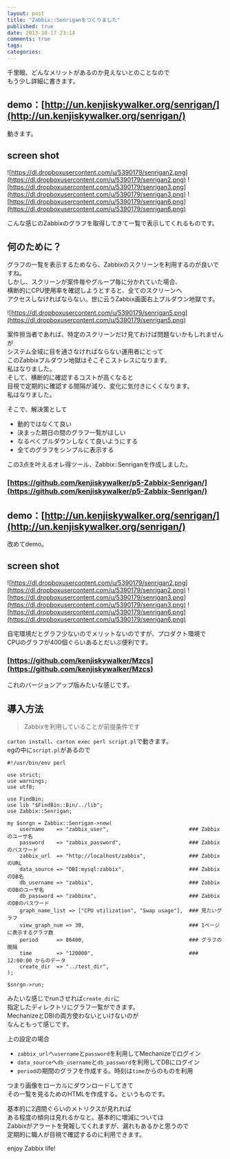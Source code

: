 ```yaml
---
layout: post
title: "Zabbix::Senriganをつくりました"
published: true
date: 2013-10-17 23:14
comments: true
tags: 
categories: 
---
```


千里眼、どんなメリットがあるのか見えないとのことなので  
もう少し詳細に書きます。

## demo：[http://un.kenjiskywalker.org/senrigan/](http://un.kenjiskywalker.org/senrigan/)  

動きます。

## screen shot

![https://dl.dropboxusercontent.com/u/5390179/senrigan2.png](https://dl.dropboxusercontent.com/u/5390179/senrigan2.png)
![https://dl.dropboxusercontent.com/u/5390179/senrigan3.png](https://dl.dropboxusercontent.com/u/5390179/senrigan3.png)
![https://dl.dropboxusercontent.com/u/5390179/senrigan6.png](https://dl.dropboxusercontent.com/u/5390179/senrigan6.png)

こんな感じのZabbixのグラフを取得してきて一覧で表示してくれるものです。

## 何のために？

グラフの一覧を表示するためなら、Zabbixのスクリーンを利用するのが良いですね。  
しかし、スクリーンが案件毎やグループ毎に分かれていた場合、  
横断的にCPU使用率を確認しようとすると、全てのスクリーンへ  
アクセスしなければならない。世に云うZabbix画面右上プルダウン地獄です。  

![https://dl.dropboxusercontent.com/u/5390179/senrigan5.png](https://dl.dropboxusercontent.com/u/5390179/senrigan5.png)
  
案件担当者であれば、特定のスクリーンだけ見ておけば問題ないかもしれませんが  
システム全域に目を通さなければならない運用者にとって  
このZabbixプルダウン地獄はそこそこストレスになります。  
私はなりました。  
そして、横断的に確認するコストが高くなると  
目視で定期的に確認する間隔が減り、変化に気付きにくくなります。  
私はなりました。
  
そこで、解決策として

- 動的ではなくて良い
- 決まった期日の間のグラフ一覧がほしい
- なるべくプルダウンしなくて良いようにする  
- 全てのグラフをシンプルに表示する
  
この3点を叶えるオレ得ツール、Zabbix::Senriganを作成しました。

### [https://github.com/kenjiskywalker/p5-Zabbix-Senrigan/](https://github.com/kenjiskywalker/p5-Zabbix-Senrigan/)

## demo：[http://un.kenjiskywalker.org/senrigan/](http://un.kenjiskywalker.org/senrigan/)  

改めてdemo。

## screen shot

![https://dl.dropboxusercontent.com/u/5390179/senrigan2.png](https://dl.dropboxusercontent.com/u/5390179/senrigan2.png)
![https://dl.dropboxusercontent.com/u/5390179/senrigan3.png](https://dl.dropboxusercontent.com/u/5390179/senrigan3.png)
![https://dl.dropboxusercontent.com/u/5390179/senrigan6.png](https://dl.dropboxusercontent.com/u/5390179/senrigan6.png)
  
自宅環境だとグラフ少ないのでメリットないのですが、プロダクト環境で  
CPUのグラフが400個ぐらいあるとだいぶ便利です。


### [https://github.com/kenjiskywalker/Mzcs](https://github.com/kenjiskywalker/Mzcs)
  
これのバージョンアップ版みたいな感じです。  

## 導入方法

> Zabbixを利用していることが前提条件です
  
`carton install`、`carton exec perl script.pl`で動きます。  
egの中に`script.pl`があるので  
  

```
#!/usr/bin/env perl

use strict;
use warnings;
use utf8;

use FindBin;
use lib "$FindBin::Bin/../lib";
use Zabbix::Senrigan;

my $snrgn = Zabbix::Senrigan->new(
    username    => "zabbix_user",                          ### Zabbixのユーザ名
    password    => "zabbix_password",                      ### Zabbixのパスワード
    zabbix_url  => "http://localhost/zabbix",              ### ZabbixのURL
    data_source => "DBI:mysql:zabbix",                     ### ZabbixのDB名
    db_username => "zabbix",                               ### ZabbixのDBのユーザ名
    db_password => "zabbinx",                              ### ZabbixのDBのパスワード
    graph_name_list => ["CPU utilization", "Swap usage"],  ### 見たいグラフ
    view_graph_num => 30,                                  ### 1ページに表示するグラフ数
    period      => 86400,                                  ### グラフの間隔
    time        => "120000",                               ### 12:00:00 からのデータ
    create_dir  => "../test_dir",
);

$snrgn->run;
```

みたいな感じでrunさせれば`create_dir`に  
指定したディレクトリにグラフ一覧ができます。  
MechanizeとDBIの両方使わないといけないのが  
なんともって感じです。  
  
上の設定の場合

- `zabbix_url`へ`username`と`password`を利用してMechanizeでログイン
- `data_source`へ`db_username`と`db_password`を利用してDBにログイン
- `period`の期間のグラフを作成する。時刻は`time`からのものを利用

つまり画像をローカルにダウンロードしてきて  
その一覧を見るためのHTMLを作成する。というものです。  
  
基本的に2週間ぐらいのメトリクスが見れれば  
ある程度の傾向は見れるかなと。基本的に増減については  
Zabbixがアラートを発報してくれますが、漏れもあるかと思うので  
定期的に職人が目視で確認するのに利用できます。
  
enjoy Zabbix life!
